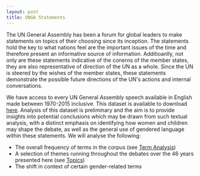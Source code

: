 ```yaml
---
layout: post
title: UNGA Statements
---
```


The UN General Assembly has been a forum for global leaders to make statements on topics of their choosing since its inception. The statements hold the key to what nations feel are the important issues of the time and therefore present an informative source of information. Additioanlly, not only are these statements indicative of the conerns of the member states, they are also representative of direction of the UN as a whole. Since the UN is steered by the wishes of the member states, these statements demonstrate the possible future directions of the UN's actions and internal conversations.

We have access to every UN General Assembly speech available in English made between 1970-2015 inclusive. This dataset is available to download [here](https://www.kaggle.com/unitednations/un-general-debates/home). Analysis of this dataset is preliminary and the aim is to provide insights into potential conclusions which may be drawn from such textual analysis, with a distinct emphasis on identifying how women and children may shape the debate, as well as the general use of gendered language within these statements. We will analyse the following:

- The overall frequency of terms in the corpus (see [Term Analysis](/term_analysis/))
- A selection of themes running throughout the debates over the 46 years presented here (see [Topics](/topic/))
- The shift in context of certain gender-related terms